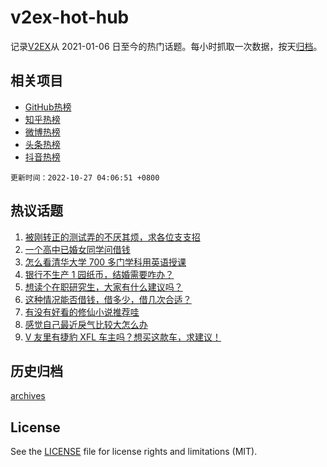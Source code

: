 # v2ex-hot-hub

 记录[V2EX](https://www.v2ex.com/)从 2021-01-06 日至今的热门话题。每小时抓取一次数据，按天[归档](archives)。
 
 ## 相关项目

- [GitHub热榜](https://github.com/lonnyzhang423/github-hot-hub)
- [知乎热榜](https://github.com/lonnyzhang423/zhihu-hot-hub)
- [微博热榜](https://github.com/lonnyzhang423/weibo-hot-hub)
- [头条热榜](https://github.com/lonnyzhang423/toutiao-hot-hub)
- [抖音热榜](https://github.com/lonnyzhang423/douyin-hot-hub)


 `更新时间：2022-10-27 04:06:51 +0800`

## 热议话题

1. [被刚转正的测试弄的不厌其烦，求各位支支招](https://www.v2ex.com/t/890025)
1. [一个高中已婚女同学问借钱](https://www.v2ex.com/t/889894)
1. [怎么看清华大学 700 多门学科用英语授课](https://www.v2ex.com/t/889972)
1. [银行不生产 1 园纸币，结婚需要咋办？](https://www.v2ex.com/t/889981)
1. [想读个在职研究生，大家有什么建议吗？](https://www.v2ex.com/t/889883)
1. [这种情况能否借钱，借多少，借几次合适？](https://www.v2ex.com/t/889908)
1. [有没有好看的修仙小说推荐哇](https://www.v2ex.com/t/890064)
1. [感觉自己最近戾气比较大怎么办](https://www.v2ex.com/t/889898)
1. [V 友里有捷豹 XFL 车主吗？想买这款车，求建议！](https://www.v2ex.com/t/889891)

## 历史归档

[archives](archives)

## License

See the [LICENSE](LICENSE) file for license rights and limitations (MIT).
